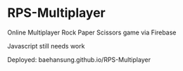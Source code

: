 # RPS-Multiplayer
Online Multiplayer Rock Paper Scissors game via Firebase


Javascript still needs work


Deployed: baehansung.github.io/RPS-Multiplayer
